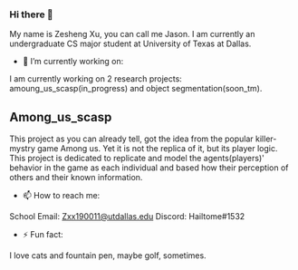 ### Hi there 👋

My name is Zesheng Xu, you can call me Jason. I am currently an undergraduate CS major student at University of Texas at Dallas. 


- 🔭 I’m currently working on:

I am currently working on 2 research projects: amoung_us_scasp(in_progress) and object segmentation(soon_tm). 

Among_us_scasp 
----------------
This project as you can already tell, got the idea from the popular killer-mystry game Among us. Yet it is not the replica of it, but its player logic. This project is dedicated to replicate and model the agents(players)' behavior in the game as each individual and based how their perception of others and their known information. 



- 📫 How to reach me: 

School Email: Zxx190011@utdallas.edu 
Discord: Hailtome#1532 

- ⚡ Fun fact: 

I love cats and fountain pen, maybe golf, sometimes. 

<!--
**Zesheng-Xu/Zesheng-Xu** is a ✨ _special_ ✨ repository because its `README.md` (this file) appears on your GitHub profile.

Here are some ideas to get you started:

...
- 🌱 I’m currently learning ...
- 👯 I’m looking to collaborate on ...
- 🤔 I’m looking for help with ...
- 💬 Ask me about ...
- 📫 How to reach me: ...
- 😄 Pronouns: ...

-->
